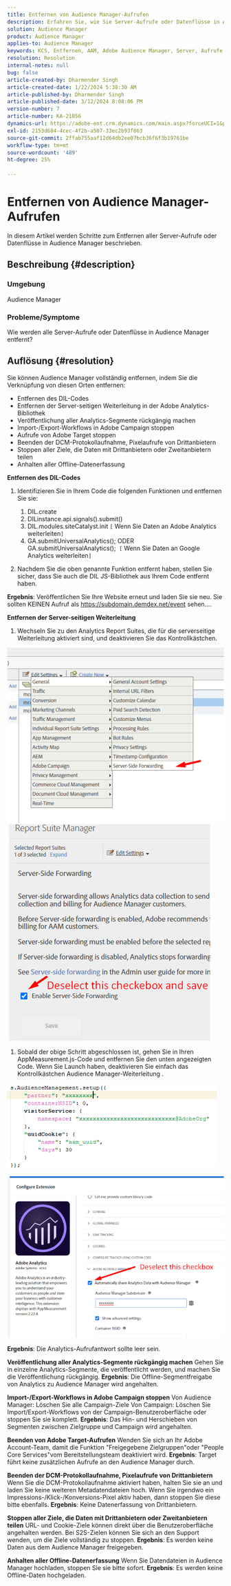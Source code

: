 ```yaml
---
title: Entfernen von Audience Manager-Aufrufen
description: Erfahren Sie, wie Sie Server-Aufrufe oder Datenflüsse in Audience Manager-Aufrufe entfernen können.
solution: Audience Manager
product: Audience Manager
applies-to: Audience Manager
keywords: KCS, Entfernen, AAM, Adobe Audience Manager, Server, Aufrufe, Server-Aufrufe, Anleitung
resolution: Resolution
internal-notes: null
bug: false
article-created-by: Dharmender Singh
article-created-date: 1/22/2024 5:38:30 AM
article-published-by: Dharmender Singh
article-published-date: 3/12/2024 8:08:06 PM
version-number: 7
article-number: KA-21056
dynamics-url: https://adobe-ent.crm.dynamics.com/main.aspx?forceUCI=1&pagetype=entityrecord&etn=knowledgearticle&id=42a4f075-e8b8-ee11-a569-6045bd006149
exl-id: 2153d684-4cec-4f2b-a507-33ec2b93f863
source-git-commit: 2ffab755aaf12d64db2ee07bcb36f6f3b19761be
workflow-type: tm+mt
source-wordcount: '489'
ht-degree: 25%

---
```


# Entfernen von Audience Manager-Aufrufen


In diesem Artikel werden Schritte zum Entfernen aller Server-Aufrufe oder Datenflüsse in Audience Manager beschrieben.

## Beschreibung {#description}


### Umgebung

Audience Manager

### Probleme/Symptome

Wie werden alle Server-Aufrufe oder Datenflüsse in Audience Manager entfernt?


## Auflösung {#resolution}


Sie können Audience Manager vollständig entfernen, indem Sie die Verknüpfung von diesen Orten entfernen:

- Entfernen des DIL-Codes
- Entfernen der Server-seitigen Weiterleitung in der Adobe Analytics-Bibliothek
- Veröffentlichung aller Analytics-Segmente rückgängig machen
- Import-/Export-Workflows in Adobe Campaign stoppen
- Aufrufe von Adobe Target stoppen
- Beenden der DCM-Protokollaufnahme, Pixelaufrufe von Drittanbietern
- Stoppen aller Ziele, die Daten mit Drittanbietern oder Zweitanbietern teilen
- Anhalten aller Offline-Datenerfassung




<b>Entfernen des DIL-Codes</b>

1. Identifizieren Sie in Ihrem Code die folgenden Funktionen und entfernen Sie sie:

   1. DIL.create
   2. DILinstance.api.signals().submit()
   3. DIL.modules.siteCatalyst.init `[` Wenn Sie Daten an Adobe Analytics weiterleiten`]`
   4. GA.submitUniversalAnalytics(); ODER GA.submitUniversalAnalytics();  `[` Wenn Sie Daten an Google Analytics weiterleiten`]`
2. Nachdem Sie die oben genannte Funktion entfernt haben, stellen Sie sicher, dass Sie auch die DIL JS-Bibliothek aus Ihrem Code entfernt haben.


<b>Ergebnis</b>: Veröffentlichen Sie Ihre Website erneut und laden Sie sie neu. Sie sollten KEINEN Aufruf als https://subdomain.demdex.net/event sehen....



<b>Entfernen der Server-seitigen Weiterleitung</b>

1. Wechseln Sie zu den Analytics Report Suites, die für die serverseitige Weiterleitung aktiviert sind, und deaktivieren Sie das Kontrollkästchen.


![](assets/8a6b5fd5-676c-ed11-9562-6045bd006239.png) ![](assets/8d6b5fd5-676c-ed11-9562-6045bd006239.png)

1. Sobald der obige Schritt abgeschlossen ist, gehen Sie in Ihren AppMeasurement.js-Code und entfernen Sie den unten angezeigten Code. Wenn Sie Launch haben, deaktivieren Sie einfach das Kontrollkästchen Audience Manager-Weiterleitung .


![](assets/8c6b5fd5-676c-ed11-9562-6045bd006239.png)             ![](assets/8b6b5fd5-676c-ed11-9562-6045bd006239.png)

<b>Ergebnis</b>: Die Analytics-Aufrufantwort sollte leer sein.

<b>Veröffentlichung aller Analytics-Segmente rückgängig machen</b>
Gehen Sie in einzelne Analytics-Segmente, die veröffentlicht werden, und machen Sie die Veröffentlichung rückgängig.
<b>Ergebnis</b>: Die Offline-Segmentfreigabe von Analytics zu Audience Manager wird angehalten.

<b>Import-/Export-Workflows in Adobe Campaign stoppen</b>
Von Audience Manager: Löschen Sie alle Campaign-Ziele
Von Campaign: Löschen Sie Import/Export-Workflows von der Campaign-Benutzeroberfläche oder stoppen Sie sie komplett.
<b>Ergebnis</b>: Das Hin- und Herschieben von Segmenten zwischen Zielgruppe und Campaign wird angehalten.

<b>Beenden von Adobe Target-Aufrufen</b>
Wenden Sie sich an Ihr Adobe Account-Team, damit die Funktion &quot;Freigegebene Zielgruppen&quot;oder &quot;People Core Services&quot;vom Bereitstellungsteam deaktiviert wird.
<b>Ergebnis</b>: Target führt keine zusätzlichen Aufrufe an den Audience Manager durch.

<b>Beenden der DCM-Protokollaufnahme, Pixelaufrufe von Drittanbietern</b>
Wenn Sie die DCM-Protokollaufnahme aktiviert haben, halten Sie sie an und laden Sie keine weiteren Metadatendateien hoch.
Wenn Sie irgendwo ein Impressions-/Klick-/Konversions-Pixel aktiv haben, dann stoppen Sie diese bitte ebenfalls.
<b>Ergebnis</b>: Keine Datenerfassung von Drittanbietern.

<b>Stoppen aller Ziele, die Daten mit Drittanbietern oder Zweitanbietern teilen</b>
URL- und Cookie-Ziele können direkt über die Benutzeroberfläche angehalten werden.
Bei S2S-Zielen können Sie sich an den Support wenden, um die Ziele vollständig zu stoppen.
<b>Ergebnis</b>: Es werden keine Daten aus dem Audience Manager freigegeben.

<b>Anhalten aller Offline-Datenerfassung</b>
Wenn Sie Datendateien in Audience Manager hochladen, stoppen Sie sie bitte sofort.
<b>Ergebnis</b>: Es werden keine Offline-Daten hochgeladen.
